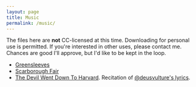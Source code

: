 ```yaml
---
layout: page
title: Music
permalink: /music/
---
```

The files here are **not** CC-licensed at this time. Downloading for personal use is permitted. If you're interested in other uses, please contact me. Chances are good I'll approve, but I'd like to be kept in the loop.

- [Greensleeves](/assets/music/greensleeves.ogg)
- [Scarborough Fair](/assets/music/scarborough-fair.ogg)
- [The Devil Went Down To Harvard](/assets/music/harvard.ogg). Recitation of [\@deusvulture's lyrics](http://vulture.neocities.org/verse/devil.html).